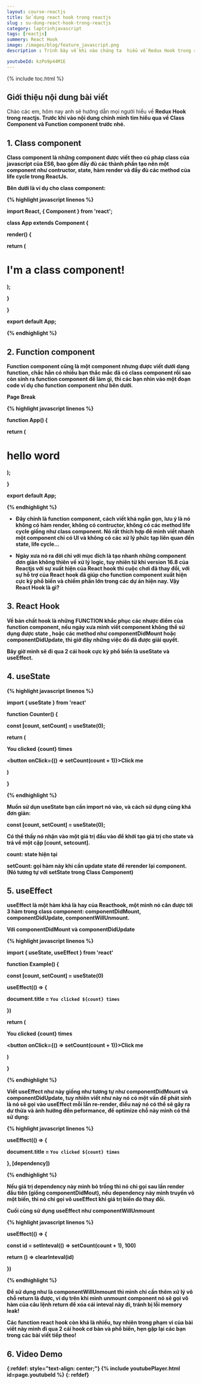 ```yaml
---
layout: course-reactjs
title: Sử dụng react hook trong reactjs 
slug : su-dung-react-hook-trong-reactjs
category: laptrinhjavascript
tags: [reactjs]
summery: React Hook
image: /images/blog/feature_javascript.png
description : Trình bày về khi nào chúng ta  hiểu về Redux Hook trong react. Lần lượt giới thiệu và và đi qua các ví dụ về Redux Hook được sử dụng trong reactjs.

youtubeId: kzPo9p44M1E
---
```


{% include toc.html %}

## **Giới thiệu nội dung bài viết**

Chào các em, hôm nay anh sẽ hướng dẫn mọi người hiểu về <b> Redux Hook <b> trong reactjs. Trước khi vào nội dung chính mình tìm hiểu qua về Class Component và Function component trước nhé.



## **1. Class component**

Class component là những component được viết theo cú pháp class của javascript của ES6, bao gồm đầy đủ các thành phần tạo nên một component như contructor, state, hàm render và đầy đủ các method của life cycle trong ReactJs. 

Bên dưới là ví dụ cho class component: 

{% highlight javascript  linenos %}

import React, { Component } from 'react'; 

class App extends Component { 

render() { 

return (<h1>I'm a class component!</h1>); 

} 

} 

export default App; 

{% endhighlight %}

## **2. Function component**

Function component cũng là một component nhưng được viết dưới dạng function, chắc hẳn có nhiều bạn thắc mắc đã có class component rồi sao còn sinh ra function component để làm gì, thì các bạn nhìn vào một đoạn code ví dụ cho function component như bên dưới. 

Page Break
 
{% highlight javascript  linenos %}

function App() { 

return ( 

<h1>hello word</h1> 

); 

} 
 

export default App; 

{% endhighlight %}


- Đây chính là function component, cách viết khá ngắn gọn,  lưu ý là nó không có hàm render, không có contructor, không có các method life cycle giống như class component. Nó rất thích hợp để mình viết nhanh một component chỉ có UI và không có các xử lý phức tạp liên quan đến state, life cycle... 

- Ngày xưa nó ra đời chỉ với mục đích là tạo nhanh những component đơn giản không thiên về xử lý logic, tuy nhiên từ khi version 16.8 của Reactjs với sự xuất hiện của React hook thì cuộc chơi đã thay đổi, với sự hỗ trợ của React hook đã giúp cho function component xuất hiện cực kỳ phổ biến và chiếm phần lớn trong các dự án hiện nay. Vậy React Hook là gì? 

## **3. React Hook**

Về bản chất hook là những  FUNCTION khắc phục các nhược điểm của function component, nếu ngày xưa mình viết component không thể sử dụng được state , hoặc các method như componentDidMount hoặc componentDidUpdate, thì giờ đây những việc đó đã được giải quyết.  

Bây giờ mình sẽ đi qua 2 cái hook cực kỳ phổ biến là useState và useEffect. 

## **4. useState**

 
{% highlight javascript  linenos %}

import { useState } from 'react' 

function Counter() { 

const [count, setCount] = useState(0); 

return ( 

<div> 

<p>You clicked {count} times</p> 

<button onClick={() => setCount(count + 1)}>Click me</button> 

</div> 

) 

} 

{% endhighlight %}

Muốn sử dụn useState bạn cần import nó vào, và cách sử dụng cũng khá đơn giản: 

const [count, setCount] = useState(0); 

Có thể thấy nó nhận vào một giá trị đầu vào để khởi tạo giá trị cho state và trả về một cặp [count, setcount]. 

count: state hiện tại 

setCount: gọi hàm này khi cần update state để rerender lại component. (Nó tương tự với setState trong Class Component) 

## **5. useEffect**
 

useEffect là một hàm khá là hay của Reacthook, một mình nó cân được tới 3 hàm trong class component: componentDidMount, componentDidUpdate, componentWillUnmount. 

Với componentDidMount và componentDidUpdate 

{% highlight javascript  linenos %} 

import { useState, useEffect } from 'react' 

function Example() { 

const [count, setCount] = useState(0) 

useEffect(() => { 

document.title = `You clicked ${count} times` 

}) 

 
return ( 

<div> 

<p>You clicked {count} times</p> 

<button onClick={() => setCount(count + 1)}>Click me</button> 

</div> 

) 

} 

{% endhighlight %}


Viết useEffect như này giống như tương tự như componentDidMount và componentDidUpdate, tuy nhiên viết như này nó có một vấn đề phát sinh là nó sẽ gọi vào useEffect mỗi lần re-render, điều naỳ nó có thể sẽ gây ra dư thừa và ảnh hưởng đến peformance, đế optimize chỗ này mình có thể sử dụng: 

{% highlight javascript  linenos %} 

useEffect(() => { 

document.title = `You clicked ${count} times` 

}, [dependency]) 

{% endhighlight %}

Nếu giá trị dependency này mình bỏ trống thì nó chỉ gọi sau lần render đầu tiên (giống componentDidMout), nếu dependency này mình truyền vô một biến, thì nó chỉ gọi vô useEffect khi giá trị biến đó thay đổi. 

Cuối cùng sử dụng useEffect như componentWillUnmount 

{% highlight javascript  linenos %} 

useEffect(() => { 

const id = setInteval(() => setCount(count + 1), 100) 

return () => clearInteval(id) 

}) 

{% endhighlight %}


Để sử dụng như là componentWillUnmount thì mình chỉ cần thêm xử lý vô chỗ return là được, ví dụ trên khi mình unmount component  nó sẽ gọi vô hàm của câu lệnh return để xóa cái inteval này đi, tránh bị lỗi memory leak! 

Các function react hook còn khá là nhiều, tuy nhiên trong phạm vi của bài viết này mình đi qua 2 cái hook cơ bản và phổ biến, hẹn gặp lại các bạn trong các bài viết tiếp theo! 

## **6. Video Demo**


{:refdef: style="text-align: center;"}
{% include youtubePlayer.html id=page.youtubeId %}
{: refdef}








